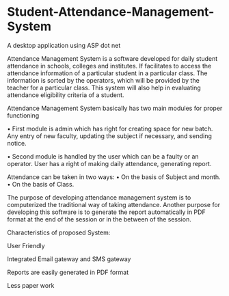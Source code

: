 # Student-Attendance-Management-System
A desktop application using ASP dot net


Attendance Management System is a software developed for daily student attendance in schools, colleges and institutes. If facilitates to access the attendance information of a particular student in a particular class. The information is sorted by the operators, which will be provided by the teacher for a particular class. This system will also help in evaluating attendance eligibility criteria of a student.

Attendance Management System basically has two main modules for proper functioning

• First module is admin which has right for creating space for new batch. Any entry of new faculty, updating the subject if necessary, and sending notice.

• Second module is handled by the user which can be a faulty or an operator. User has a right of making daily attendance, generating report.

Attendance can be taken in two ways:
• On the basis of Subject and month.
• On the basis of Class.

The purpose of developing attendance management system is to computerized the traditional way of taking attendance. Another purpose for developing this software is to generate the report automatically in PDF format at the end of the session or in the between of the session.


Characteristics of proposed System:

User Friendly

Integrated Email gateway and SMS gateway

Reports are easily generated in PDF format

Less paper work

